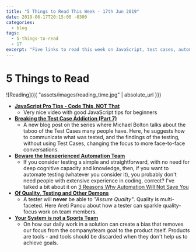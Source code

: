```yaml
---
title: "5 Things to Read This Week - 17th Jun 2019"
date: 2019-06-17T20:15:00 -0300
categories:
  - blog
tags:
  - 5-things-to-read
  - 17
excerpt: "Five links to read this week on JavaScript, test cases, automation teams, quality, and goal focus"
---
```


# 5 Things to Read

![Reading]({{ "assets/images/reading_time.jpg" | absolute_url }})

- **[JavaScript Pro Tips - Code This, NOT That](https://youtu.be/Mus_vwhTCq0)**
  - Very nice video with good JavaScript tips for beginners
- **[Breaking the Test Case Addiction (Part 7)](https://www.developsense.com/blog/2019/06/breaking-the-test-case-addiction-part-7/)**
  - A new blog post on the series where Michael Bolton talks about the taboo of the Test Cases many people have. Here, he suggests how to communicate what was tested, and the findings of the testing, without using Test Cases, changing the focus to more face-to-face conversations.
- **[Beware the Inexperienced Automation Team](https://beaufortfairmont.com/beware-the-inexperienced-automation-team/)**
  - If you consider testing a simple and straightforward, with no need for deep cognitive capacity and knowledge, then, if you want to automate testing (whatever you consider it), you probably don't need people with extensive experience in coding, correct? I've talked a bit about it on [3 Reasons Why Automation Will Not Save You](http://thatsabug.com/automation/testing/2018/11/08/why_automation_will_not_save_you.html)
- **[Of Quality, Testing and Other Demons](https://unremarkabletester.com/2019/06/10/of-quality-testing-and-other-demons/)**
  - A tester will **never** be able to _"Assure Quality"_. Quality is multi-faceted. Here Areti Panou about how a tester can sparkle quality-focus work on team members.
- **[Your System is not a Sports Team](https://blogs.dropbox.com/tech/2019/06/your-system-is-not-a-sports-team/)**
  - On how our daily work in a solution can create a bias that removes our focus from the company/team goal to the product itself. Products are tools - and tools should be discarded when they don't help us to achieve goals.
